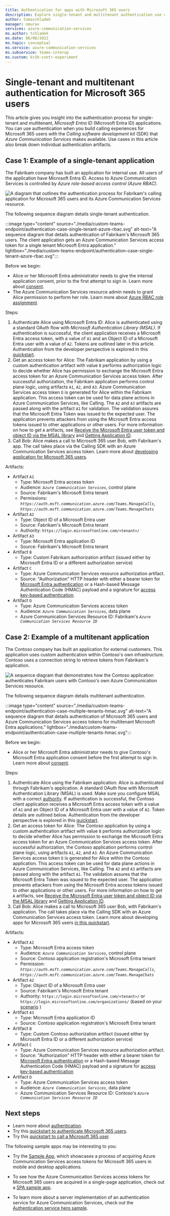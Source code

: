 ```yaml
---
title: Authentication for apps with Microsoft 365 users
description: Explore single-tenant and multitenant authentication use cases for applications supporting Microsoft 365 users. Also learn about authentication artifacts.
author: tomaschladek
manager: nmurav
services: azure-communication-services
ms.author: tchladek
ms.date: 06/08/2022
ms.topic: conceptual
ms.service: azure-communication-services
ms.subservice: teams-interop
ms.custom: kr2b-contr-experiment
---
```


# Single-tenant and multitenant authentication for Microsoft 365 users

 This article gives you insight into the authentication process for single-tenant and multitenant, *Microsoft Entra ID* (Microsoft Entra ID) applications. You can use authentication when you build calling experiences for Microsoft 365 users with the *Calling software development kit* (SDK) that *Azure Communication Services* makes available. Use cases in this article also break down individual authentication artifacts.

## Case 1: Example of a single-tenant application
The Fabrikam company has built an application for internal use. All users of the application have Microsoft Entra ID. Access to Azure Communication Services is controlled by *Azure role-based access control (Azure RBAC)*.


![A diagram that outlines the authentication process for Fabrikam's calling application for Microsoft 365 users and its Azure Communication Services resource.](./media/custom-teams-endpoint/authentication-case-single-tenant-azure-rbac-overview.svg)

The following sequence diagram details single-tenant authentication.

:::image type="content" source="./media/custom-teams-endpoint/authentication-case-single-tenant-azure-rbac.svg" alt-text="A sequence diagram that details authentication of Fabrikam's Microsoft 365 users. The client application gets an Azure Communication Services access token for a single tenant Microsoft Entra application." lightbox="./media/custom-teams-endpoint/authentication-case-single-tenant-azure-rbac.svg":::

Before we begin:
- Alice or her Microsoft Entra administrator needs to give the internal application consent, prior to the first attempt to sign in. Learn more about [consent](/entra/identity-platform/application-consent-experience).
- The Azure Communication Services resource admin needs to grant Alice permission to perform her role. Learn more about [Azure RBAC role assignment](../../../role-based-access-control/role-assignments-portal.md).

Steps:
1. Authenticate Alice using Microsoft Entra ID: Alice is authenticated using a standard OAuth flow with *Microsoft Authentication Library (MSAL)*. If authentication is successful, the client application receives a Microsoft Entra access token, with a value of `A1` and an Object ID of a Microsoft Entra user with a value of `A2`. Tokens are outlined later in this article. Authentication from the developer perspective is explored in this [quickstart](../../quickstarts/manage-teams-identity.md).
1. Get an access token for Alice: The Fabrikam application by using a custom authentication artifact with value `B` performs authorization logic to decide whether Alice has permission to exchange the Microsoft Entra access token for an Azure Communication Services access token. After successful authorization, the Fabrikam application performs control plane logic, using artifacts `A1`, `A2`, and `A3`. Azure Communication Services access token `D` is generated for Alice within the Fabrikam application. This access token can be used for data plane actions in Azure Communication Services, like Calling. The `A2` and `A3` artifacts are passed along with the artifact `A1` for validation. The validation assures that the Microsoft Entra Token was issued to the expected user. The application prevents attackers from using the Microsoft Entra access tokens issued to other applications or other users. For more information on how to get `A` artifacts, see [Receive the Microsoft Entra user token and object ID via the MSAL library](../../quickstarts/manage-teams-identity.md?pivots=programming-language-csharp#step-1-receive-the-azure-ad-user-token-and-object-id-via-the-msal-library) and [Getting Application ID](../troubleshooting-info.md#getting-application-id).
1. Call Bob: Alice makes a call to Microsoft 365 user Bob, with Fabrikam's app. The call takes place via the Calling SDK with an Azure Communication Services access token. Learn more about [developing application for Microsoft 365 users](../../quickstarts/voice-video-calling/get-started-with-voice-video-calling-custom-teams-client.md).

Artifacts:
- Artifact `A1`
  - Type: Microsoft Entra access token
  - Audience: _`Azure Communication Services`_, control plane
  - Source: Fabrikam's Microsoft Entra tenant
  - Permissions: _`https://auth.msft.communication.azure.com/Teams.ManageCalls`_, _`https://auth.msft.communication.azure.com/Teams.ManageChats`_
- Artifact `A2`
  - Type: Object ID of a Microsoft Entra user
  - Source: Fabrikam's Microsoft Entra tenant
  - Authority: `https://login.microsoftonline.com/<tenant>/`
- Artifact `A3`
  - Type: Microsoft Entra application ID
  - Source: Fabrikam's Microsoft Entra tenant
- Artifact `B`
  - Type: Custom Fabrikam authorization artifact (issued either by Microsoft Entra ID or a different authorization service)
- Artifact `C`
  - Type: Azure Communication Services resource authorization artifact. 
  - Source: "Authorization" HTTP header with either a bearer token for [Microsoft Entra authentication](../authentication.md#azure-ad-authentication) or a Hash-based Message Authentication Code (HMAC) payload and a signature for [access key-based authentication](../authentication.md#access-key).
- Artifact `D`
  - Type: Azure Communication Services access token
  - Audience: _`Azure Communication Services`_, data plane
  - Azure Communication Services Resource ID: Fabrikam's _`Azure Communication Services Resource ID`_
  
## Case 2: Example of a multitenant application
The Contoso company has built an application for external customers. This application uses custom authentication within Contoso's own infrastructure. Contoso uses a connection string to retrieve tokens from Fabrikam's application.

![A sequence diagram that demonstrates how the Contoso application authenticates Fabrikam users with Contoso's own Azure Communication Services resource.](./media/custom-teams-endpoint/authentication-case-multiple-tenants-hmac-overview.svg)

The following sequence diagram details multitenant authentication.

:::image type="content" source="./media/custom-teams-endpoint/authentication-case-multiple-tenants-hmac.svg" alt-text="A sequence diagram that details authentication of Microsoft 365 users and Azure Communication Services access tokens for multitenant Microsoft Entra applications." lightbox="./media/custom-teams-endpoint/authentication-case-multiple-tenants-hmac.svg":::

Before we begin:
- Alice or her Microsoft Entra administrator needs to give Contoso's Microsoft Entra application consent before the first attempt to sign in. Learn more about [consent](/entra/identity-platform/application-consent-experience).

Steps:
1. Authenticate Alice using the Fabrikam application: Alice is authenticated through Fabrikam's application. A standard OAuth flow with Microsoft Authentication Library (MSAL) is used. Make sure you configure MSAL with a correct [authority](/entra/identity-platform/msal-client-application-configuration#authority). If authentication is successful, the Contoso client application receives a Microsoft Entra access token with a value of `A1` and an Object ID of a Microsoft Entra user with a value of `A2`. Token details are outlined below. Authentication from the developer perspective is explored in this [quickstart](../../quickstarts/manage-teams-identity.md). 
1. Get an access token for Alice: The Contoso application by using a custom authentication artifact with value `B` performs authorization logic to decide whether Alice has permission to exchange the Microsoft Entra access token for an Azure Communication Services access token. After successful authorization, the Contoso application performs control plane logic, using artifacts `A1`, `A2`, and `A3`. An Azure Communication Services access token `D` is generated for Alice within the Contoso application. This access token can be used for data plane actions in Azure Communication Services, like Calling. The `A2` and `A3` artifacts are passed along with the artifact `A1`. The validation assures that the Microsoft Entra Token was issued to the expected user. The application prevents attackers from using the Microsoft Entra access tokens issued to other applications or other users. For more information on how to get `A` artifacts, see [Receive the Microsoft Entra user token and object ID via the MSAL library](../../quickstarts/manage-teams-identity.md?pivots=programming-language-csharp#step-1-receive-the-azure-ad-user-token-and-object-id-via-the-msal-library) and [Getting Application ID](../troubleshooting-info.md#getting-application-id).
1. Call Bob: Alice makes a call to Microsoft 365 user Bob, with Fabrikam's application. The call takes place via the Calling SDK with an Azure Communication Services access token. Learn more about developing apps for Microsoft 365 users [in this quickstart](../../quickstarts/voice-video-calling/get-started-with-voice-video-calling-custom-teams-client.md).


Artifacts:
- Artifact `A1`
  - Type: Microsoft Entra access token
  - Audience: _`Azure Communication Services`_, control plane
  - Source: Contoso application registration's Microsoft Entra tenant
  - Permission: _`https://auth.msft.communication.azure.com/Teams.ManageCalls`_, _`https://auth.msft.communication.azure.com/Teams.ManageChats`_
- Artifact `A2`
  - Type: Object ID of a Microsoft Entra user
  - Source: Fabrikam's Microsoft Entra tenant
  - Authority: `https://login.microsoftonline.com/<tenant>/` or `https://login.microsoftonline.com/organizations/` (based on your [scenario](/entra/identity-platform/msal-client-application-configuration#authority) )
- Artifact `A3`
  - Type: Microsoft Entra application ID
  - Source: Contoso application registration's Microsoft Entra tenant
- Artifact `B`
  - Type: Custom Contoso authorization artifact (issued either by Microsoft Entra ID or a different authorization service)
- Artifact `C`
  - Type: Azure Communication Services resource authorization artifact. 
  - Source: "Authorization" HTTP header with either a bearer token for [Microsoft Entra authentication](../authentication.md#azure-ad-authentication) or a Hash-based Message Authentication Code (HMAC) payload and a signature for [access key-based authentication](../authentication.md#access-key)
- Artifact `D`
  - Type: Azure Communication Services access token
  - Audience: _`Azure Communication Services`_, data plane
  - Azure Communication Services Resource ID: Contoso's _`Azure Communication Services Resource ID`_

## Next steps

- Learn more about [authentication](../authentication.md).
- Try this [quickstart to authenticate Microsoft 365 users](../../quickstarts/manage-teams-identity.md).
- Try this [quickstart to call a Microsoft 365 user](../../quickstarts/voice-video-calling/get-started-with-voice-video-calling-custom-teams-client.md).

The following sample apps may be interesting to you:

- Try the [Sample App](https://github.com/Azure-Samples/communication-services-javascript-quickstarts/tree/main/manage-teams-identity-mobile-and-desktop), which showcases a process of acquiring Azure Communication Services access tokens for Microsoft 365 users in mobile and desktop applications.

- To see how the Azure Communication Services access tokens for Microsoft 365 users are acquired in a single-page application, check out a [SPA sample app](https://github.com/Azure-Samples/communication-services-javascript-quickstarts/tree/main/manage-teams-identity-spa).

- To learn more about a server implementation of an authentication service for Azure Communication Services, check out the [Authentication service hero sample](../../samples/trusted-auth-sample.md).
